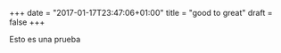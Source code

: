 +++
date = "2017-01-17T23:47:06+01:00"
title = "good to great"
draft = false
+++

Esto es una prueba

